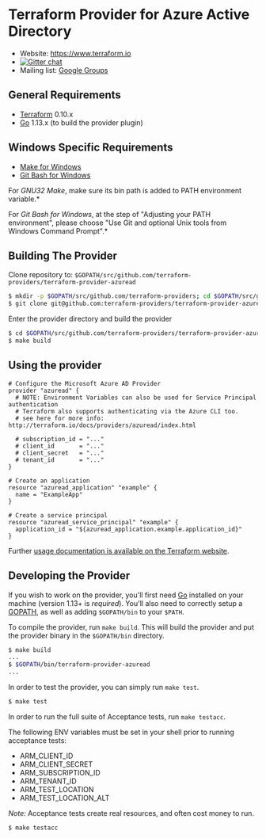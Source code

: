 Terraform Provider for Azure Active Directory
==================

- Website: https://www.terraform.io
- [![Gitter chat](https://badges.gitter.im/hashicorp-terraform/Lobby.png)](https://gitter.im/hashicorp-terraform/Lobby)
- Mailing list: [Google Groups](http://groups.google.com/group/terraform-tool)

General Requirements
------------

-	[Terraform](https://www.terraform.io/downloads.html) 0.10.x
-	[Go](https://golang.org/doc/install) 1.13.x (to build the provider plugin)

Windows Specific Requirements
-----------------------------
- [Make for Windows](http://gnuwin32.sourceforge.net/packages/make.htm)
- [Git Bash for Windows](https://git-scm.com/download/win)

For *GNU32 Make*, make sure its bin path is added to PATH environment variable.*

For *Git Bash for Windows*, at the step of "Adjusting your PATH environment", please choose "Use Git and optional Unix tools from Windows Command Prompt".*

Building The Provider
---------------------

Clone repository to: `$GOPATH/src/github.com/terraform-providers/terraform-provider-azuread`

```sh
$ mkdir -p $GOPATH/src/github.com/terraform-providers; cd $GOPATH/src/github.com/terraform-providers
$ git clone git@github.com:terraform-providers/terraform-provider-azuread
```

Enter the provider directory and build the provider

```sh
$ cd $GOPATH/src/github.com/terraform-providers/terraform-provider-azuread
$ make build
```

Using the provider
----------------------

```
# Configure the Microsoft Azure AD Provider
provider "azuread" {
  # NOTE: Environment Variables can also be used for Service Principal authentication
  # Terraform also supports authenticating via the Azure CLI too.
  # see here for more info: http://terraform.io/docs/providers/azuread/index.html

  # subscription_id = "..."
  # client_id       = "..."
  # client_secret   = "..."
  # tenant_id       = "..."
}

# Create an application
resource "azuread_application" "example" {
  name = "ExampleApp"
}

# Create a service principal
resource "azuread_service_principal" "example" {
  application_id = "${azuread_application.example.application_id}"
}
```

Further [usage documentation is available on the Terraform website](https://www.terraform.io/docs/providers/azuread/index.html).

Developing the Provider
---------------------------

If you wish to work on the provider, you'll first need [Go](http://www.golang.org) installed on your machine (version 1.13+ is *required*). You'll also need to correctly setup a [GOPATH](http://golang.org/doc/code.html#GOPATH), as well as adding `$GOPATH/bin` to your `$PATH`.

To compile the provider, run `make build`. This will build the provider and put the provider binary in the `$GOPATH/bin` directory.

```sh
$ make build
...
$ $GOPATH/bin/terraform-provider-azuread
...
```

In order to test the provider, you can simply run `make test`.

```sh
$ make test
```

In order to run the full suite of Acceptance tests, run `make testacc`.

The following ENV variables must be set in your shell prior to running acceptance tests:
- ARM_CLIENT_ID
- ARM_CLIENT_SECRET
- ARM_SUBSCRIPTION_ID
- ARM_TENANT_ID
- ARM_TEST_LOCATION
- ARM_TEST_LOCATION_ALT

*Note:* Acceptance tests create real resources, and often cost money to run.

```sh
$ make testacc
```
